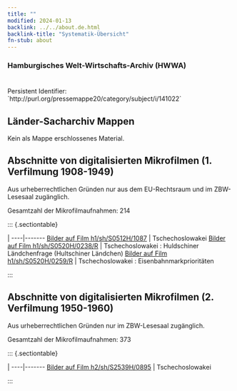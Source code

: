 ```yaml
---
title: ""
modified: 2024-01-13
backlink: ../../about.de.html
backlink-title: "Systematik-Übersicht"
fn-stub: about
---
```


### Hamburgisches Welt-Wirtschafts-Archiv (HWWA)

# 

<div class="hint">Persistent Identifier: `http://purl.org/pressemappe20/category/subject/i/141022`</div>







## Länder-Sacharchiv Mappen





Kein als Mappe erschlossenes Material.



<a id="filmsections" />

## Abschnitte von digitalisierten Mikrofilmen (1. Verfilmung 1908-1949)

<p>Aus urheberrechtlichen Gründen nur aus dem EU-Rechtsraum und im ZBW-Lesesaal zugänglich.</p>


<p>Gesamtzahl der Mikrofilmaufnahmen: 214</p>





::: {.sectiontable}

 | 
----|-------
<a class="btn" href="https://pm20.zbw.eu/film/h1/sh/S0512H/1087" rel="nofollow">Bilder auf Film h1/sh/S0512H/1087</a> | Tschechoslowakei
<a class="btn" href="https://pm20.zbw.eu/film/h1/sh/S0520H/0238/R" rel="nofollow">Bilder auf Film h1/sh/S0520H/0238/R</a> | Tschechoslowakei : Huldschiner Ländchenfrage (Hultschiner Ländchen)
<a class="btn" href="https://pm20.zbw.eu/film/h1/sh/S0520H/0259/R" rel="nofollow">Bilder auf Film h1/sh/S0520H/0259/R</a> | Tschechoslowakei : Eisenbahnmarkprioritäten


:::




## Abschnitte von digitalisierten Mikrofilmen (2. Verfilmung 1950-1960)

<p>Aus urheberrechtlichen Gründen nur im ZBW-Lesesaal zugänglich.</p>


<p>Gesamtzahl der Mikrofilmaufnahmen: 373</p>





::: {.sectiontable}

 | 
----|-------
<a class="btn" href="https://pm20.zbw.eu/film/h2/sh/S2539H/0895" rel="nofollow">Bilder auf Film h2/sh/S2539H/0895</a> | Tschechoslowakei


:::
















